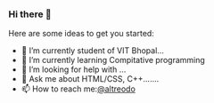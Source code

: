 ### Hi there 👋

Here are some ideas to get you started:

- 🔭 I’m currently student of VIT Bhopal...
- 🌱 I’m currently learning Compitative programming
- 🤔 I’m looking for help with ...
- 💬 Ask me about HTML/CSS, C++.......
- 📫 How to reach me:[@altreodo](https://www.instagram.com/altreodo)
